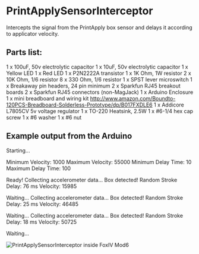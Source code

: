 # PrintApplySensorInterceptor
Intercepts the signal from the PrintApply box sensor and delays it according to applicator velocity.

## Parts list:
1 x 100uF, 50v electrolytic capacitor
1 x 10uF, 50v electrolytic capacitor
1 x Yellow LED
1 x Red LED
1 x P2N2222A transistor
1 x 1K Ohm, 1W resistor
2 x 10K Ohm, 1/6 resistor
8 x 330 Ohm, 1/6 resistor
1 x SPST lever microswitch
1 x Breakaway pin headers, 24 pin minimum 
2 x Sparkfun RJ45 breakout boards 
2 x Sparkfun RJ45 connectors (non-MagJack)
1 x Arduino Enclosure
1 x mini breadboard and wiring kit
http://www.amazon.com/Boundto-120PCS-Breadboard-Solderless-Prototype/dp/B017FXDLE6
1 x Addicore L7805CV 5v voltage regulator
1 x TO-220 Heatsink, 2.5W
1 x #6-1/4 hex cap screw
1 x #6 washer
1 x #6 nut

## Example output from the Arduino
Starting...

Minimum Velocity: 1000
Maximum Velocity: 55000
Minimum Delay Time: 10
Maximum Delay Time: 100

Ready!
Collecting accelerometer data...
Box detected!
Random Stroke Delay: 76 ms
Velocity: 15985

Waiting...
Collecting accelerometer data...
Box detected!
Random Stroke Delay: 25 ms
Velocity: 46485

Waiting...
Collecting accelerometer data...
Box detected!
Random Stroke Delay: 18 ms
Velocity: 50725

Waiting...

![PrintApplySensorInterceptor inside FoxIV Mod6](/img/Interceptor_InsideCase.JPG)
